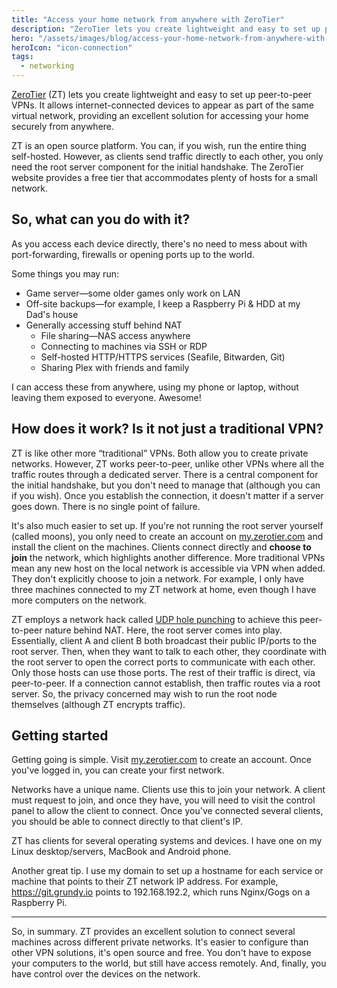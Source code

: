 ```yaml
---
title: "Access your home network from anywhere with ZeroTier"
description: "ZeroTier lets you create lightweight and easy to set up peer-to-peer VPNs."
hero: "/assets/images/blog/access-your-home-network-from-anywhere-with-zerotier/hero-small.jpg"
heroIcon: "icon-connection"
tags:
  - networking
---
```


[ZeroTier](http://zerotier.com/) (ZT) lets you create lightweight and easy to
set up peer-to-peer VPNs.  It allows internet-connected devices to appear as
part of the same virtual network, providing an excellent solution for accessing
your home securely from anywhere.

ZT is an open source platform. You can, if you wish, run the entire thing
self-hosted.  However, as clients send traffic directly to each other, you only
need the root server component for the initial handshake. The ZeroTier website
provides a free tier that accommodates plenty of hosts for a small network.

## So, what can you do with it?

As you access each device directly, there's no need to mess about with
port-forwarding, firewalls or opening ports up to the world. 

Some things you may run:

* Game server—some older games only work on LAN
* Off-site backups—for example, I keep a Raspberry Pi & HDD at my Dad's house
* Generally accessing stuff behind NAT
  * File sharing—NAS access anywhere
  * Connecting to machines via SSH or RDP
  * Self-hosted HTTP/HTTPS services (Seafile, Bitwarden, Git)
  * Sharing Plex with friends and family

I can access these from anywhere, using my phone or laptop, without leaving them
exposed to everyone. Awesome!

## How does it work? Is it not just a traditional VPN?

ZT is like other more “traditional” VPNs. Both allow you to create private
networks. However, ZT works peer-to-peer, unlike other VPNs where all the
traffic routes through a dedicated server. There is a central component for the
initial handshake, but you don't need to manage that (although you can if you
wish). Once you establish the connection, it doesn't matter if a server goes
down. There is no single point of failure.


It's also much easier to set up. If you're not running the root server yourself
(called moons), you only need to create an account on
[my.zerotier.com](my.zerotier.com) and install the client on the machines.
Clients connect directly and __choose to join__ the network, which highlights
another difference. More traditional VPNs mean any new host on the local network
is accessible via VPN when added. They don't explicitly choose to join a
network. For example, I only have three machines connected to my ZT network at
home, even though I have more computers on the network.



ZT employs a network hack called [UDP hole
punching](https://www.zerotier.com/2014/08/25/the-state-of-nat-traversal/) to
achieve this peer-to-peer nature behind NAT. Here, the root server comes into
play. Essentially, client A and client B both broadcast their public IP/ports to
the root server. Then, when they want to talk to each other, they coordinate
with the root server to open the correct ports to communicate with each other.
Only those hosts can use those ports. The rest of their traffic is direct, via
peer-to-peer. If a connection cannot establish, then traffic routes via a root
server. So, the privacy concerned may wish to run the root node themselves
(although ZT encrypts traffic).

## Getting started

Getting going is simple. Visit [my.zerotier.com](https://my.zerotier.com) to
create an account.  Once you've logged in, you can create your first network. 


Networks have a unique name. Clients use this to join your network. A client
must request to join, and once they have, you will need to visit the control
panel to allow the client to connect. Once you've connected several clients, you
should be able to connect directly to that client's IP.



ZT has clients for several operating systems and devices. I have one on my Linux
desktop/servers, MacBook and Android phone.


Another great tip. I use my domain to set up a hostname for each service or
machine that points to their ZT network IP address. For example,
https://git.grundy.io points to 192.168.192.2, which runs Nginx/Gogs on a
Raspberry Pi.

---

So, in summary. ZT provides an excellent solution to connect several machines
across different private networks. It's easier to configure than other VPN
solutions, it's open source and free. You don't have to expose your computers to
the world, but still have access remotely. And, finally, you have control over
the devices on the network.
